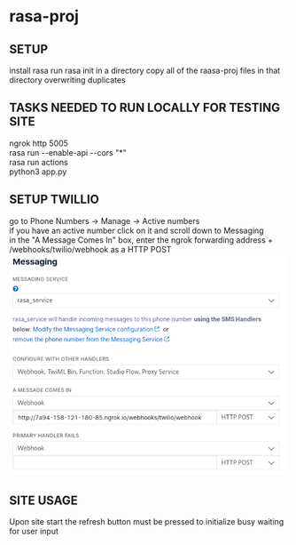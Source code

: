 # rasa-proj

## SETUP
install rasa
run rasa init in a directory
copy all of the raasa-proj files in that directory overwriting duplicates

## TASKS NEEDED TO RUN LOCALLY FOR TESTING SITE  
ngrok http 5005  
rasa run --enable-api --cors "*"  
rasa run actions  
python3 app.py  

## SETUP TWILLIO   
go to Phone Numbers -> Manage -> Active numbers  
if you have an active number click on it and scroll down to Messaging  
in the "A Message Comes In" box, enter the ngrok forwarding address + /webhooks/twilio/webhook as a HTTP POST  
![Example](twilio_screen.png)  

## SITE USAGE  
Upon site start the refresh button must be pressed to initialize busy waiting for user input  
